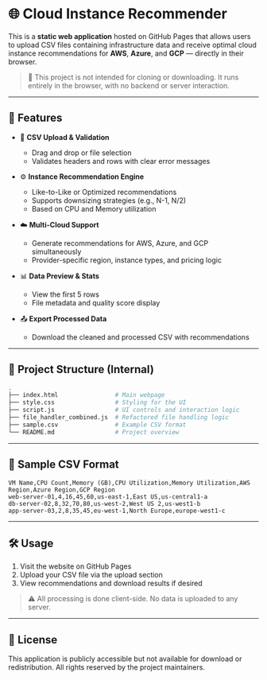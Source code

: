 # 🌐 Cloud Instance Recommender

This is a **static web application** hosted on GitHub Pages that allows users to upload CSV files containing infrastructure data and receive optimal cloud instance recommendations for **AWS**, **Azure**, and **GCP** — directly in their browser.

> 🛑 This project is not intended for cloning or downloading. It runs entirely in the browser, with no backend or server interaction.

---

## 🚀 Features

- 📁 **CSV Upload & Validation**
  - Drag and drop or file selection
  - Validates headers and rows with clear error messages

- ⚙️ **Instance Recommendation Engine**
  - Like-to-Like or Optimized recommendations
  - Supports downsizing strategies (e.g., N-1, N/2)
  - Based on CPU and Memory utilization

- ☁️ **Multi-Cloud Support**
  - Generate recommendations for AWS, Azure, and GCP simultaneously
  - Provider-specific region, instance types, and pricing logic

- 📊 **Data Preview & Stats**
  - View the first 5 rows
  - File metadata and quality score display

- 📤 **Export Processed Data**
  - Download the cleaned and processed CSV with recommendations

---

## 📂 Project Structure (Internal)

```bash
.
├── index.html                # Main webpage
├── style.css                 # Styling for the UI
├── script.js                 # UI controls and interaction logic
├── file_handler_combined.js  # Refactored file handling logic
├── sample.csv                # Example CSV format
└── README.md                 # Project overview
```

---

## 🧪 Sample CSV Format
```csv
VM Name,CPU Count,Memory (GB),CPU Utilization,Memory Utilization,AWS Region,Azure Region,GCP Region
web-server-01,4,16,45,60,us-east-1,East US,us-central1-a
db-server-02,8,32,70,80,us-west-2,West US 2,us-west1-b
app-server-03,2,8,35,45,eu-west-1,North Europe,europe-west1-c
```

---

## 🛠️ Usage

1. Visit the website on GitHub Pages
2. Upload your CSV file via the upload section
3. View recommendations and download results if desired

> ⚠️ All processing is done client-side. No data is uploaded to any server.

---


## 📃 License

This application is publicly accessible but not available for download or redistribution. All rights reserved by the project maintainers.
